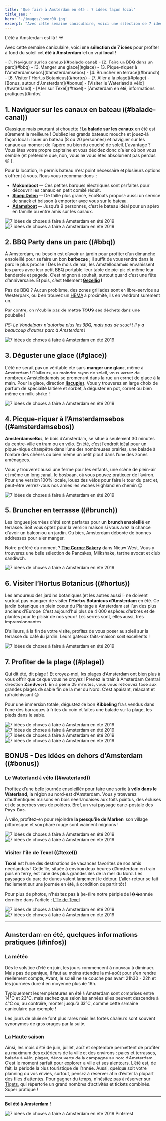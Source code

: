 ```yaml
---
title: 'Que faire à Amsterdam en été : 7 idées façon local'
title_seo: ''
hero: './images/cover00.jpg'
excerpt: "Avec cette semaine caniculaire, voici une sélection de 7 idées pour profiter à fond du soleil cet été à Amsterdam tel un vrai local ! "
---
```



L’été à Amsterdam est là ! ☀️

Avec cette semaine caniculaire, voici une **sélection de 7 idées** pour profiter à fond du soleil cet **été à Amsterdam** tel un vrai **local** ! 

<toc>
- [1. Naviguer sur les canaux](#balade-canal)
- [2. Faire un BBQ dans un parc](#bbq)
- [3. Manger une glace](#glace)
- [3. Pique-niquer à l'Amsterdamsebos](#amsterdamsebos)
- [4. Bruncher en terrace](#brunch)
- [6. Visiter l'Hortus Botanicus](#hortus)
- [7. Aller à la plage](#plage)
- [Bonus, autour d'Amsterdam](#bonus)
    - [Visiter le Waterland à vélo](#waterland)
    - [Aller sur Texel](#texel)
- [Amsterdam en été, informations pratiques](#infos)
</toc>


## 1.  Naviguer sur les canaux en bateau ((#balade-canal))
Classique mais pourtant si chouette ! **La balade sur les canaux** en été est sûrement la meilleure ! Oubliez les grands bateaux mouche et jouez-là façon local : louer un bateau (8 ou 20 personnes) et naviguer sur les canaux au moment de l’apéro ou bien du couché de soleil. L’avantage ? Vous êtes votre propre capitaine et vous décidez donc d’aller où bon vous semble (et prétendre que, non, vous ne vous êtes absolument pas perdus 😉 ).

Pour la location, le permis bateau n’est point nécessaire et plusieurs options s’offrent à vous. Nous vous recommandons  :
* **[Mokumboot](https://mokumbootverhuur.nl/en/)** — Ces petites barques électriques sont parfaites pour découvrir les canaux en petit comité réduit.
* **[Sloep Delen](https://sloepdelen.nl/en/)** — De taille plus grande, EcoBoats propose aussi un service de snack et boisson à emporter avec vous sur le bateau.
* **[Adamsboat](https://adamsboats.com/en/)** — Jusqu’à 9 personnes, c’est le bateau idéal pour un apéro en famille ou entre amis sur les canaux.

<gallery>
<img alt="7 idées de choses à faire à Amsterdam en été 2019" src="./images/bateau-canal-01.jpg">
<img alt="7 idées de choses à faire à Amsterdam en été 2019" src="./images/bateau-canal-02.jpg">
</gallery>


## 2. BBQ Party dans un parc ((#bbq))
À Amsterdam, nul besoin est d’avoir un jardin pour profiter d’un dimanche ensoleillé pour se faire un bon **barbecue** ; il suffit de vous rendre dans le parc le plus proche ! Dès le mois de mai, les Amstellodamois envahissent les parcs avec leur petit BBQ portable, leur table de pic-pic et même leur banderole et pagode. C’est mignon à souhait, surtout quand c’est une fête d’anniversaire.
Et puis, c’est tellement **[Gezellig](/gezellig/) !**  

Pas de BBQ ? Aucun problème, des zones grillades sont en libre-service au Westerpark, ou bien trouvez un [HEMA](https://www.hema.nl/) à proximité, ils en vendront surement un.

Par contre, on n'oublie pas de mettre **TOUS** ses déchets dans une poubelle !

_PS: Le Vondelpark n'autorise plus les BBQ, mais pas de souci ! Il y a beaucoup d'autres parc à Amsterdam !_

<img alt="7 idées de choses à faire à Amsterdam en été 2019" src="./images/bbq.jpg">


## 3. Déguster une glace ((#glace))
L’été ne serait pas un véritable été sans **manger une glace**, même à Amsterdam ! D’ailleurs, au moindre rayon de soleil, vous verrez de nombreux Amstellodamois se promenant dans la rue un cornet de glace à la main. Pour la glace, direction **[Ijscupjes](https://www.ijscuypje.nl/)**. Vous y trouverez un large choix de parfum de spécialité laitière et sorbet, à déguster en pot, cornet ou bien même en milk-shake !

<img alt="7 idées de choses à faire à Amsterdam en été 2019" src="./images/glace.jpg">

## 4. Picque-niquer à l’Amsterdamsebos ((#amsterdamsebos))
**AmsterdamseBos**, le bois d’Amsterdam, se situe à seulement 30 minutes du centre-ville en tram ou en vélo. En été, c’est l’endroit idéal pour un pique-nique champêtre dans l’une des nombreuses prairies, une balade à l’ombre des chênes ou bien même un petit plouf dans l’une des zones aménagées.

Vous y trouverez aussi une ferme pour les enfants, une scène de plein-air et même un long canal, le bosbaan, où vous pouvez pratiquer de l’aviron. Pour une version 100% locale, louez des vélos pour faire le tour du parc et, peut-être verrez-vous nos amies les vaches Highland en chemin 😉 

<img alt="7 idées de choses à faire à Amsterdam en été 2019" src="./images/amsterdamsebos-01.jpg">


## 5. Bruncher en terrasse  ((#brunch))
Les longues journées d'été sont parfaites pour un **brunch ensoleillé** en terrasse. Soit vous optez pour la version maison si vous avez la chance d'avoir un balcon ou un jardin. Ou bien, Amsterdam déborde de bonnes addresses pour aller manger.

Notre préféré du moment ? **[The Corner Bakery](https://www.cornerbakeryamsterdam.com/)** dans Nieuw West. Vous y trouverez une belle sélection de Pancakes, Milkshake, tartine avocat et club sandiwch. 

<img alt="7 idées de choses à faire à Amsterdam en été 2019" src="./images/brunch.jpg">


## 6. Visiter l’Hortus Botanicus ((#hortus))
Les amoureux des jardins botaniques (et les autres aussi !) ne doivent surtout pas manquer de visiter **l’Hortus Botanicus d’Amsterdam** en été. Ce jardin botanique en plein coeur du Plantage à Amsterdam est l’un des plus anciens d’Europe. C’est aujourd’hui plus de 4 000 espèces d’arbres et de plantes pour le plaisir de nos yeux ! Les serres sont, elles aussi, très impressionnantes. 

D’ailleurs, à la fin de votre visite, profitez de vous poser au soleil sur la terrasse du café du jardin. Leurs gateaux faits-maison sont excellents !

<img alt="7 idées de choses à faire à Amsterdam en été 2019" src="./images/hortus-02.jpg">


## 7. Profiter de la plage ((#plage))
Qui dit été, dit plage ! Et croyez-moi, les plages d’Amsterdam ont bien plus à vous offrir que ce que vous ne croyez ! Prenez le train à Amsterdam Central direction **Zandvoort**. En à peine 25 minutes, vous vous retrouvez face aux grandes plages de sable fin de la mer du Nord. C’est apaisant, relaxant et rafraîchissant 😉

Pour une immersion totale, dégustez de bon **Kibbeling** frais vendus dans l’une des barraques à frites du coin et faites une balade sur la plage, les pieds dans le sable.

<gallery>
<img alt="7 idées de choses à faire à Amsterdam en été 2019" src="./images/bloemendaal-aan-zee-01.jpg">
<img alt="7 idées de choses à faire à Amsterdam en été 2019" src="./images/bloemendaal-aan-zee-02.jpg">
<img alt="7 idées de choses à faire à Amsterdam en été 2019" src="./images/bloemendaal-aan-zee-04.jpg">
<img alt="7 idées de choses à faire à Amsterdam en été 2019" src="./images/bloemendaal-aan-zee-05.jpg">
</gallery>

## BONUS - Des idées en dehors d'Amsterdam ((#bonus))

### Le Waterland à vélo ((#waterland))
Profitez d’une belle journée ensoleillée pour faire une sortie à **vélo dans le Waterland**, la région au nord-est d’Amsterdam. Vous y trouverez d’authentiques maisons en bois néerlandaises aux toits pointus, des écluses et de superbes vues de polders. Bref, un vrai paysage carte-postale des Pays-Bas.

À vélo, profitez-en pour rejoindre **la presqu’île de Marken**, son village pittoresque et son phare rouge sont vraiment mignons ! 

<img alt="7 idées de choses à faire à Amsterdam en été 2019" src="./images/marken-01.jpg">
<img alt="7 idées de choses à faire à Amsterdam en été 2019" src="./images/marken-02.jpg">


### Visiter l’île de Texel ((#texel))
**Texel** est l’une des destinations de vacances favorites de nos amis néerlandais ! Cette île, située à environ deux heures d’Amsterdam en train puis en ferry, est l’une des plus grandes îles de la mer du Nord. Les paysages du parc de dunes valent largement le détour. L’aller-retour se fait facilement sur une journée en été, à condition de partir tôt !

Pour plus de photos, n’hésitez pas à (re-)lire notre périple de l��année dernière dans l'article : [L'île de Texel](/texel/)

<article slug='texel'></article>

<img alt="7 idées de choses à faire à Amsterdam en été 2019" src="./images/texel-02.jpg">
<img alt="7 idées de choses à faire à Amsterdam en été 2019" src="./images/texel-03.jpg">

------

## Amsterdam en été, quelques informations pratiques ((#infos))

### La météo
Dès le solstice d’été en juin, les jours commencent à nouveau à diminuer. Mais pas de panique, il faut au moins attendre la mi-août pour s'en rendre réellement compte, Avant, le soleil ne se couche pas avant 21h30 - 22h et les journées durent en moyenne plus de 16h. 

Typiquement les températures en été à Amsterdam sont comprises entre 14°C et 23°C, mais sachez que selon les années elles peuvent descendre à 4°C ou, au contraire, monter jusqu'à 33°C, comme cette semaine caniculaire par exemple !

Les jours de pluie se font plus rares mais les fortes chaleurs sont souvent synonymes de gros orages par la suite.

### La Haute saison 
Ainsi, les mois d’été de juin, juillet, août et septembre permettent de profiter au maximum des extérieurs de la ville et des environs : parcs et terrasses, balade à vélo, plages, découverte de la campagne au nord d’Amsterdam… C’est le moment parfait pour explorer la ville et ses alentours. L’été est, de fait, la période la plus touristique de l’année. Aussi, quelque soit votre planning ou vos envies, surtout, pensez à réserver afin d’éviter la plupart des files d’attentes. Pour gagner du temps, n’hésitez pas à réserver sur [Tiqets](https://www.tiqets.com/en/amsterdam-c75061?partner=adeuxcestmieux), qui répertorie un grand nombres d’activités et tickets combinés. Super pratique !

-----

**Bel été à Amsterdam !**



<img alt="7 idées de choses à faire à Amsterdam en été 2019 Pinterest" src="./images/visuel-pinterest.png">
